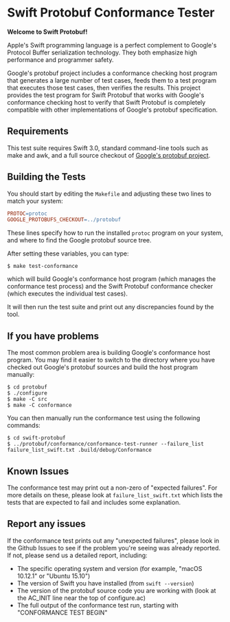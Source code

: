 # Swift Protobuf Conformance Tester

**Welcome to Swift Protobuf!**

Apple's Swift programming language is a perfect complement to Google's Protocol
Buffer serialization technology.  They both emphasize high performance
and programmer safety.

Google's protobuf project includes a conformance checking host program that generates a large number of test cases, feeds them to a test program that executes those test cases, then verifies the results.  This project provides the test program for Swift Protobuf that works with Google's conformance checking host to verify that Swift Protobuf is completely compatible with other implementations of Google's protobuf specification.

## Requirements

This test suite requires Swift 3.0, standard command-line tools such as make and awk, and a full source checkout of [Google's protobuf project](https://github.com/google/protobuf).

## Building the Tests

You should start by editing the `Makefile` and adjusting these two lines to match your system:
```Makefile
PROTOC=protoc
GOOGLE_PROTOBUFS_CHECKOUT=../protobuf
```

These lines specify how to run the installed `protoc` program on your system, and where to find the Google protobuf source tree.

After setting these variables, you can type:
```console
$ make test-conformance
```

which will build Google's conformance host program (which manages the conformance test process) and the Swift Protobuf conformance checker (which executes the individual test cases).

It will then run the test suite and print out any discrepancies found by the tool.

## If you have problems

The most common problem area is building Google's conformance host program.  You may find it easier to switch to the directory where you have checked out Google's protobuf sources and build the host program manually:
```console
$ cd protobuf
$ ./configure
$ make -C src
$ make -C conformance
```

You can then manually run the conformance test using the following commands:
```console
$ cd swift-protobuf
$ ../protobuf/conformance/conformance-test-runner --failure_list failure_list_swift.txt .build/debug/Conformance
```

## Known Issues

The conformance test may print out a non-zero of "expected failures".  For more details on these, please look at `failure_list_swift.txt` which lists the tests that are expected to fail and includes some explanation.

## Report any issues

If the conformance test prints out any "unexpected failures", please look in the Github Issues to see if the problem you're seeing was already reported.  If not, please send us a detailed report, including:
* The specific operating system and version (for example, "macOS 10.12.1" or "Ubuntu 15.10")
* The version of Swift you have installed (from `swift --version`)
* The version of the protobuf source code you are working with (look at the AC_INIT line near the top of configure.ac)
* The full output of the conformance test run, starting with "CONFORMANCE TEST BEGIN"

